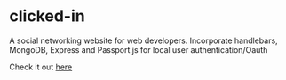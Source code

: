 # clicked-in

A social networking website for web developers. Incorporate handlebars, MongoDB, Express and Passport.js for local user authentication/Oauth

Check it out [here](http://clicked-in.herokuapp.com/)

